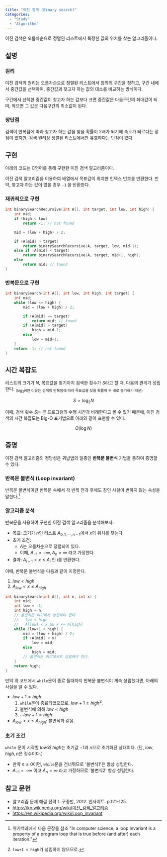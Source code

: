 ```yaml
---
title: "이진 검색 (Binary search)"
categories:
  - "Study"
  - "Algorithm"
---
```


이진 검색은 오름차순으로 정렬된 리스트에서 특정한 값의 위치를 찾는 알고리즘이다.

<!-- more -->

## 설명

### 원리

이진 검색의 원리는 오름차순으로 정렬된 리스트에서 임의의 구간을 정하고, 구간 내에서 중간값을 선택하여, 중간값과 찾고자 하는 값의 대소를 비교하는 방식이다.

구간에서 선택한 중간값이 찾고자 하는 값보다 크면 중간값은 다음구간의 최대값이 되며, 작으면 그 값은 다음구간의 최소값이 된다.

### 장단점

검색이 반복됨에 따라 찾고자 하는 값을 찾을 확률이 2배가 되기에 속도가 빠르다는 장점이 있지만,
검색 원리상 정렬된 리스트에서만 유효하다는 단점이 있다.

## 구현

아래의 코드는 C언어를 통해 구현한 이진 검색 알고리즘이다.

이진 검색 알고리즘을 이용하여 배열에서 목표값이 위치한 인덱스 번호를 반환한다.
만약, 찾고자 하는 값이 없을 경우 `-1` 을 반환한다.

### 재귀적으로 구현

```c
int binarySearchRecursive(int A[], int target, int low, int high) {
    int mid;
    if (high < low)
        return -1; // not found

    mid = (low + high) / 2;

    if (A[mid] > target)
        return binarySearchRecursive(A, target, low, mid-1);
    else if (A[mid] < target)
        return binarySearchRecursive(A, target, mid+1, high);
    else
        return mid; // found
}
```

### 반복문으로 구현

```c
int binarySearch(int A[], int low, int high, int target) {
    int mid;
    while (low <= high) {
        mid = (low + high) / 2;

        if (A[mid] == target)
            return mid; // found
        if (A[mid] > target)
            high = mid-1;
        else
            low = mid+1;
    }
    return -1; // not found
}
```

## 시간 복잡도

리스트의 크기가 $N$, 목표값을 찾기까지 검색한 횟수가 $S$라고 할 때, 다음의 관계가 성립한다.
<sub>($log_2{N}$인 이유는 검색이 반복됨에 따라 목표값을 찾을 확률이 두 배로 증가하기 때문)</sub>

$$ S \propto \log_2{N} $$

이때, 검색 횟수 $S$는 곧 프로그램의 수행 시간과 비례한다고 볼 수 있기 때문에, 이진 검색의 시간 복잡도는 Big-O 표기법으로 아래와 같이 표현할 수 있다.

$$ O(\log{N}) $$

## 증명

이진 검색 알고리즘의 정당성은 귀납법의 일종인 **반복문 불변식** 기법을 통하여 증명할 수 있다.

### 반복문 불변식 (Loop invariant)

반복문 불변식이란 반복문 속에서 각 반복 전과 후에도 참인 사실이 변하지 않는 속성을 말한다.[^1]

[^1]: 위키백과에서 다음 문장을 참조 "In computer science, a loop invariant is a property of a program loop that is true before (and after) each iteration."

### 알고리즘 분석

반복문을 사용하여 구현한 이진 검색 알고리즘을 분석해보자.

* 목표: 크기가 $n$인 리스트 $A_{0, 1, \cdots , n-1}$에서 $x$의 위치를 찾는다.
* 초기 조건:
  * $A$는 오름차순으로 정렬되어 있다.
  * 이때, $A_{-1}=-\infty, A_{n}=\infty$ 라고 가정한다.
* 결과: $A_{i-1} < x \leq A_{i}$ 인 $i$를 반환한다.

이때, 반복문 불변식을 다음과 같이 지정한다.

1. $low < high$
2. $A_{low} < x \leq A_{high}$

```c
int binarySearch(int A[], int n, int x) {
    int mid;
    int low = -1;
    int high = n;
    // 불변식은 여기에서 성립해야 한다.
    //   low < high
    //   A[low] < x && x <= A[high]
    while (low+1 < high) {
        mid = (low + high) / 2;
        if (A[mid] < x)
            low = mid;
        else
            high = mid;
        // 불변식은 여기에서도 성립해야 한다.
    }
    return high;
}
```

만약 위 코드에서 `while`문이 종료 될때까지 반복문 불변식이 계속 성립했다면, 아래의 사실을 알 수 있다.

* $low + 1 = high$:
  1. `while`문이 종료되었으므로, $low+1 \geq high$[^2].
  2. 불변식에 의해 $low < high$
  3. $\therefore low+1 = high$
* $A_{low} < x \leq A_{high}$: 불변식과 같음.

[^2]: `low+1 < high`가 성립하지 않으므로.

### 초기 조건

`while` 문이 시작할 $low$와 $high$는 초기값 $-1$과 $n$으로 초기화된 상태이다.
(단, $low, high, n$은 정수이다.)

* 만약 $n \leq 0$이면, `while`문을 건너뛰므로 '불변식1'은 항상 성립한다.
* $A_{-1} = -\infty$ 이고 $A_{n} = \infty$ 라고 가정하므로 '불변식2' 항상 성립한다.


## 참고 문헌

* 알고리즘 문제 해결 전략 1. 구종만, 2012. 인사이트. p.121-125.
* <https://ko.wikipedia.org/wiki/이진_검색_알고리즘>
* <https://en.wikipedia.org/wiki/Loop_invariant>
